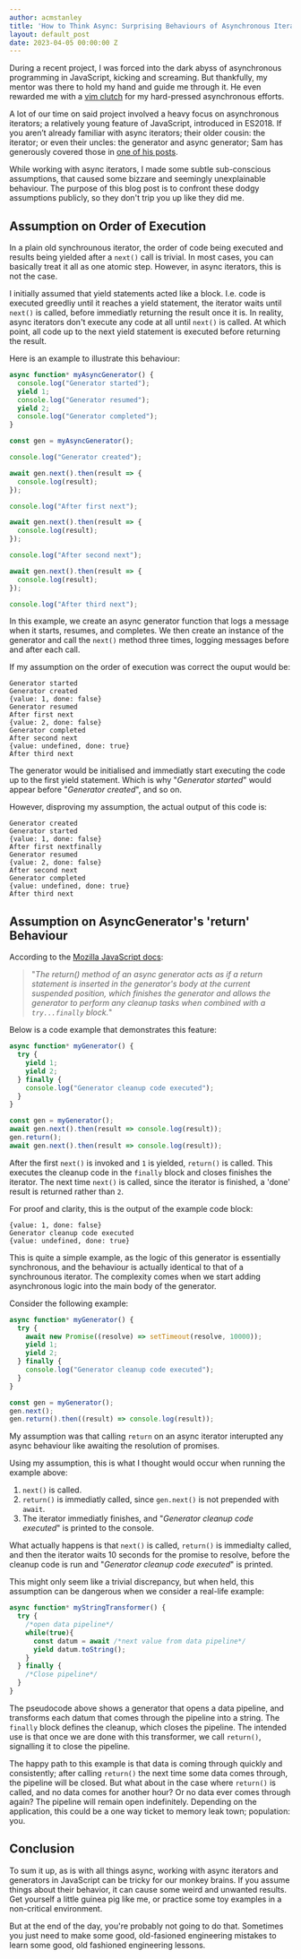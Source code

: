 ```yaml
---
author: acmstanley
title: 'How to Think Async: Surprising Behaviours of Asynchronous Iterators and Generators in JavaScript'
layout: default_post
date: 2023-04-05 00:00:00 Z
---
```


During a recent project, I was forced into the dark abyss of asynchronous programming in JavaScript, kicking and screaming. But thankfully, my mentor was there to hold my hand and guide me through it. He even rewarded me with a [vim clutch](https://blog.scottlogic.com/2022/12/08/building-a-rusty-vim-clutch.html) for my hard-pressed asynchronous efforts. 

A lot of our time on said project involved a heavy focus on asynchronous iterators; a relatively young feature of JavaScript, introduced in ES2018. If you aren’t already familiar with async iterators; their older cousin: the iterator; or even their uncles: the generator and async generator; Sam has generously covered those in <a href="https://blog.scottlogic.com/2020/04/22/Async-Iterators-Across-Execution-Contexts.html">one of his posts</a>. 

While working with async iterators, I made some subtle sub-conscious assumptions, that caused some bizzare and seemingly unexplainable behaviour. The purpose of this blog post is to confront these dodgy assumptions publicly, so they don't trip you up like they did me.

## Assumption on Order of Execution

In a plain old synchrounous iterator, the order of code being executed and results being yielded after a `next()` call is trivial. In most cases, you can basically treat it all as one atomic step. However, in async iterators, this is not the case.

I initially assumed that yield statements acted like a block. I.e. code is executed greedliy until it reaches a yield statement, the iterator waits until `next()` is called, before immediatly returning the result once it is. In reality, async iterators don't execute any code at all until `next()` is called. At which point, all code up to the next yield statement is executed before returning the result.

Here is an example to illustrate this behaviour:

~~~ javascript
async function* myAsyncGenerator() {
  console.log("Generator started");
  yield 1;
  console.log("Generator resumed");
  yield 2;
  console.log("Generator completed");
}

const gen = myAsyncGenerator();

console.log("Generator created");

await gen.next().then(result => {
  console.log(result);
});

console.log("After first next");

await gen.next().then(result => {
  console.log(result);
});

console.log("After second next");

await gen.next().then(result => {
  console.log(result);
});

console.log("After third next");
~~~

In this example, we create an async generator function that logs a message when it starts, resumes, and completes. We then create an instance of the generator and call the `next()` method three times, logging messages before and after each call.

If my assumption on the order of execution was correct the ouput would be: 

~~~
Generator started
Generator created
{value: 1, done: false}
Generator resumed
After first next
{value: 2, done: false}
Generator completed
After second next
{value: undefined, done: true}
After third next
~~~

The generator would be initialised and immediatly start executing the code up to the first yield statement. Which is why "*Generator started*" would appear before "*Generator created*", and so on.

However, disproving my assumption, the actual output of this code is:

~~~
Generator created
Generator started
{value: 1, done: false}
After first nextfinally
Generator resumed
{value: 2, done: false}
After second next
Generator completed
{value: undefined, done: true}
After third next
~~~

## Assumption on AsyncGenerator's 'return' Behaviour

According to the [Mozilla JavaScript docs](https://developer.mozilla.org/en-US/docs/Web/JavaScript/Reference/Global_Objects/AsyncGenerator/return):

>"*The return() method of an async generator acts as if a return statement is inserted in the generator's body at the current suspended position, which finishes the generator and allows the generator to perform any cleanup tasks when combined with a `try...finally` block.*"

Below is a code example that demonstrates this feature:

~~~ javascript
async function* myGenerator() {
  try {
    yield 1;
    yield 2;
  } finally {
    console.log("Generator cleanup code executed");
  }
}

const gen = myGenerator();
await gen.next().then(result => console.log(result));
gen.return();
await gen.next().then(result => console.log(result));
~~~

After the first `next()` is invoked and `1` is yielded, `return()` is called. This executes the cleanup code in the `finally` block and closes finishes the iterator. The next time `next()` is called, since the iterator is finished, a 'done' result is returned rather than `2`.

For proof and clarity, this is the output of the example code block:

~~~
{value: 1, done: false}
Generator cleanup code executed
{value: undefined, done: true}
~~~

This is quite a simple example, as the logic of this generator is essentially synchronous, and the behaviour is actually identical to that of a synchrounous iterator. The complexity comes when we start adding asynchronous logic into the main body of the generator.

Consider the following example:

~~~ javascript
async function* myGenerator() {
  try {
    await new Promise((resolve) => setTimeout(resolve, 10000));
    yield 1;
    yield 2;
  } finally {
    console.log("Generator cleanup code executed");
  }
}

const gen = myGenerator();
gen.next();
gen.return().then((result) => console.log(result));
~~~

My assumption was that calling `return` on an async iterator interupted any async behaviour like awaiting the resolution of promises.

Using my assumption, this is what I thought would occur when running the example above:

1. `next()` is called.
2. `return()` is immediatly called, since `gen.next()` is not prepended with `await`.
3. The iterator immediatly finishes, and "*Generator cleanup code executed*" is printed to the console.

What actually happens is that `next()` is called, `return()` is immedialty called, and then the iterator waits 10 seconds for the promise to resolve, before the cleanup code is run and "*Generator cleanup code executed*" is printed.

This might only seem like a trivial discrepancy, but when held, this assumption can be dangerous when we consider a real-life example:

~~~ javascript
async function* myStringTransformer() {
  try {
    /*open data pipeline*/
    while(true){
      const datum = await /*next value from data pipeline*/
      yield datum.toString();
    }
  } finally {
    /*Close pipeline*/
  }
}
~~~

The pseudocode above shows a generator that opens a data pipeline, and transforms each datum that comes through the pipeline into a string. The `finally` block defines the cleanup, which closes the pipeline. The intended use is that once we are done with this transformer, we call `return()`, signalling it to close the pipeline. 

The happy path to this example is that data is coming through quickly and consistently; after calling `return()` the next time some data comes through, the pipeline will be closed. But what about in the case where `return()` is called, and no data comes for another hour? Or no data ever comes through again? The pipeline will remain open indefinitely. Depending on the application, this could be a one way ticket to memory leak town; population: you.

## Conclusion

To sum it up, as is with all things async, working with async iterators and generators in JavaScript can be tricky for our monkey brains. If you assume things about their behavior, it can cause some weird and unwanted results. Get yourself a little guinea pig like me, or practice some toy examples in a non-critical environment. 

But at the end of the day, you're probably not going to do that. Sometimes you just need to make some good, old-fasioned engineering mistakes to learn some good, old fashioned engineering lessons.






